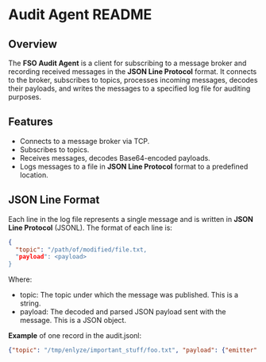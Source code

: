 # Audit Agent README

## Overview

The **FSO Audit Agent** is a client for subscribing to a message broker and recording received messages in the **JSON Line Protocol** format. It connects to the broker, subscribes to topics, processes incoming messages, decodes their payloads, and writes the messages to a specified log file for auditing purposes.

## Features

- Connects to a message broker via TCP.
- Subscribes to topics.
- Receives messages, decodes Base64-encoded payloads.
- Logs messages to a file in **JSON Line Protocol** format to a predefined location.

## JSON Line Format

Each line in the log file represents a single message and is written in **JSON Line Protocol** (JSONL). The format of each line is:

```json
{
  "topic": "/path/of/modified/file.txt,
  "payload": <payload>
}
```

Where:

- topic: The topic under which the message was published. This is a string.
- payload: The decoded and parsed JSON payload sent with the message. This is a JSON object.

**Example** of one record in the audit.jsonl:

```json
{"topic": "/tmp/enlyze/important_stuff/foo.txt", "payload": {"emitter": "carbon", "event_type": "modified", "timestamp": "2024-11-26T18:15:52.323819", "file_path": "/tmp/enlyze/important_stuff/foo.txt", "destination_path": null, "diff": ["-- previous_version", "++ current_version", "1c2d3e"]}}

```
